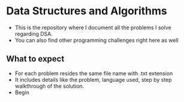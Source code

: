 # Data Structures and Algorithms
- This is the repository where I document all the problems I solve regarding DSA.
- You can also find other programming challenges right here as well

## What to expect
- For each problem resides the same file name with .txt extension
- It includes details like the problem, language used, step by step walkthrough of the solution.
- Begin
